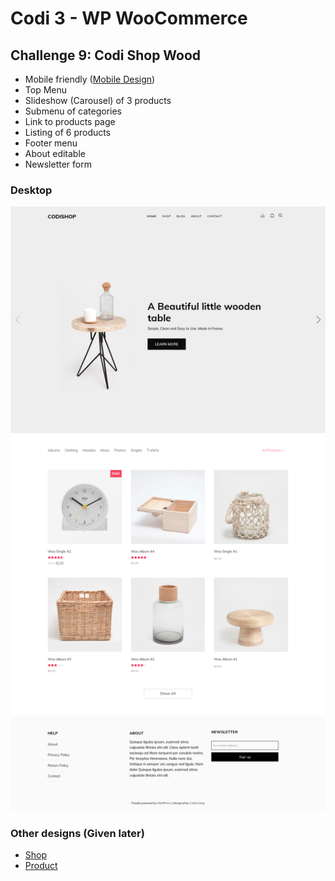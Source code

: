 # Codi 3 - WP WooCommerce

## Challenge 9: Codi Shop Wood

* Mobile friendly ([Mobile Design](designs/mobile.png))
* Top Menu
* Slideshow (Carousel) of 3 products
* Submenu of categories
* Link to products page
* Listing of 6 products
* Footer menu
* About editable
* Newsletter form

### Desktop

![Design Challenge 9](screenshot.png)


### Other designs (Given later)

* [Shop](designs/shop.png)
* [Product](designs/product.png)

